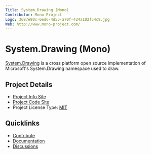 ```yaml
---
Title: System.Drawing (Mono)
Contributor: Mono Project
Logo: 3687e80c-6ed6-4d55-a70f-424a102f54c9.jpg
Web: http://www.mono-project.com/
---
```

# System.Drawing (Mono)

[System.Drawing](http://www.mono-project.com/Drawing) is a cross platform open source implementation of Microsoft's System.Drawing namespace used to draw.

## Project Details
* [Project Info Site](http://www.mono-project.com/Drawing)
* [Project Code Site](https://github.com/mono/mono/tree/master/mcs/class/System.Drawing)
* Project License Type: [MIT](https://github.com/jstedfast/MimeKit/blob/master/License.md)

## Quicklinks

* [Contribute](https://github.com/mono/mono/blob/master/.github/CONTRIBUTING.md)
* [Documentation](http://docs.go-mono.com/?link=N%3aSystem.Drawing)
* [Discussions](https://www.mono-project.com/community/help/chat/)
